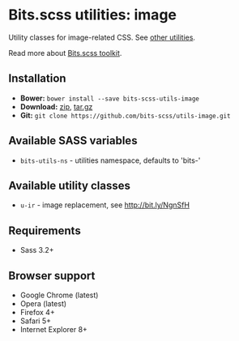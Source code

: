 # Bits.scss utilities: image

Utility classes for image-related CSS. See [other utilities](https://github.com/bits-scss/utils).

Read more about [Bits.scss toolkit](https://github.com/bits-scss/bits.scss).

## Installation

* __Bower:__ `bower install --save bits-scss-utils-image`
* __Download:__ [zip](https://github.com/bits-scss/utils-image/zipball/master), [tar.gz](https://github.com/bits-scss/utils-image/tarball/master)
* __Git:__ `git clone https://github.com/bits-scss/utils-image.git`

## Available SASS variables

* `bits-utils-ns` - utilities namespace, defaults to 'bits-'

## Available utility classes

* `u-ir` - image replacement, see http://bit.ly/NgnSfH

## Requirements

* Sass 3.2+

## Browser support

* Google Chrome (latest)
* Opera (latest)
* Firefox 4+
* Safari 5+
* Internet Explorer 8+